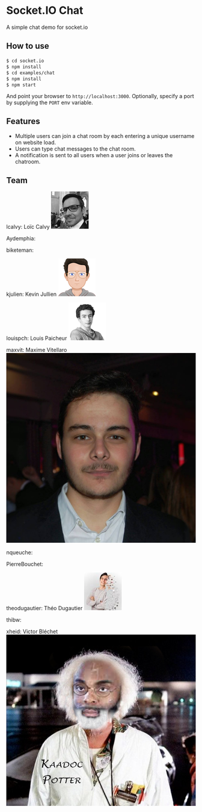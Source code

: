 
# Socket.IO Chat

A simple chat demo for socket.io

## How to use

```
$ cd socket.io
$ npm install
$ cd examples/chat
$ npm install
$ npm start
```

And point your browser to `http://localhost:3000`. Optionally, specify
a port by supplying the `PORT` env variable.

## Features

- Multiple users can join a chat room by each entering a unique username
on website load.
- Users can type chat messages to the chat room.
- A notification is sent to all users when a user joins or leaves
the chatroom.


## Team

lcalvy: Loïc Calvy ![Loïc Photo](public/images/lcalvy.png)

Aydemphia:

biketeman:

kjulien: Kevin Jullien ![Kevin Jullien](public/images/kjullien.png)

louispch: Louis Paicheur ![Louis Photo](public/images/lpaicheur.png)

maxvit: Maxime Vitellaro ![Maxime Photo](public/images/mv.jpg)

nqueuche:

PierreBouchet:

theodugautier: Théo Dugautier ![Théo Photo](public/images/tdugautier.jpeg)

thibw:

xheid: Victor Bléchet ![c'est la photo de moi](public/images/KaaDoc.jpg)
